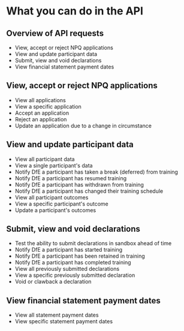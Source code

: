 [//]: # (Placeholder for What you can do in the API)
# What you can do in the API

## Overview of API requests

- View, accept or reject NPQ applications
- View and update participant data
- Submit, view and void declarations
- View financial statement payment dates

## View, accept or reject NPQ applications

- View all applications
- View a specific application
- Accept an application
- Reject an application
- Update an application due to a change in circumstance

## View and update participant data

- View all participant data
- View a single participant's data
- Notify DfE a participant has taken a break (deferred) from training
- Notify DfE a participant has resumed training
- Notify DfE a participant has withdrawn from training
- Notify DfE a participant has changed their training schedule
- View all participant outcomes
- View a specific participant's outcome
- Update a participant's outcomes

## Submit, view and void declarations

- Test the ability to submit declarations in sandbox ahead of time
- Notify DfE a participant has started training
- Notify DfE a participant has been retained in training
- Notify DfE a participant has completed training
- View all previously submitted declarations
- View a specific previously submitted declaration
- Void or clawback a declaration

## View financial statement payment dates

- View all statement payment dates
- View specific statement payment dates


